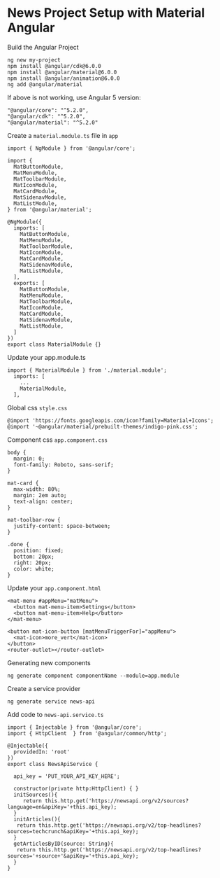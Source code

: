 # News Project Setup with Material Angular

Build the Angular Project
```
ng new my-project
npm install @angular/cdk@6.0.0
npm install @angular/material@6.0.0
npm install @angular/animation@6.0.0
ng add @angular/material
```

If above is not working, use Angular 5 version:
```
"@angular/core": "^5.2.0",
"@angular/cdk": "^5.2.0",
"@angular/material": "^5.2.0"
```

Create a  `material.module.ts` file in `app`
```
import { NgModule } from '@angular/core';

import {
  MatButtonModule,
  MatMenuModule,
  MatToolbarModule,
  MatIconModule,
  MatCardModule,
  MatSidenavModule,
  MatListModule,
} from '@angular/material';

@NgModule({
  imports: [
    MatButtonModule,
    MatMenuModule,
    MatToolbarModule,
    MatIconModule,
    MatCardModule,
    MatSidenavModule,
    MatListModule,
  ],
  exports: [
    MatButtonModule,
    MatMenuModule,
    MatToolbarModule,
    MatIconModule,
    MatCardModule,
    MatSidenavModule,
    MatListModule,
  ]
})
export class MaterialModule {}
```
Update your app.module.ts
```
import { MaterialModule } from './material.module';
  imports: [
    ...
    MaterialModule,
  ],
```
Global css `style.css`
```
@import 'https://fonts.googleapis.com/icon?family=Material+Icons';
@import '~@angular/material/prebuilt-themes/indigo-pink.css';
```
Component css `app.component.css`
```
body {
  margin: 0;
  font-family: Roboto, sans-serif;
}

mat-card {
  max-width: 80%;
  margin: 2em auto;
  text-align: center;
}

mat-toolbar-row {
  justify-content: space-between;
}

.done {
  position: fixed;
  bottom: 20px;
  right: 20px;
  color: white;
}
```
Update your `app.component.html`
```
<mat-menu #appMenu="matMenu">
  <button mat-menu-item>Settings</button>
  <button mat-menu-item>Help</button>
</mat-menu>

<button mat-icon-button [matMenuTriggerFor]="appMenu">
  <mat-icon>more_vert</mat-icon>
</button>
<router-outlet></router-outlet>
```

Generating new components
```
ng generate component componentName --module=app.module
```

Create a service provider
```
ng generate service news-api
```
Add code to `news-api.service.ts`
```
import { Injectable } from '@angular/core';
import { HttpClient  } from '@angular/common/http';

@Injectable({
  providedIn: 'root'
})
export class NewsApiService {

  api_key = 'PUT_YOUR_API_KEY_HERE';

  constructor(private http:HttpClient) { }
  initSources(){
     return this.http.get('https://newsapi.org/v2/sources?language=en&apiKey='+this.api_key);
  }
  initArticles(){
   return this.http.get('https://newsapi.org/v2/top-headlines?sources=techcrunch&apiKey='+this.api_key);
  }
  getArticlesByID(source: String){
   return this.http.get('https://newsapi.org/v2/top-headlines?sources='+source+'&apiKey='+this.api_key);
  }
}
```
